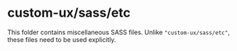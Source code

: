 # custom-ux/sass/etc

This folder contains miscellaneous SASS files. Unlike `"custom-ux/sass/etc"`, these files
need to be used explicitly.
